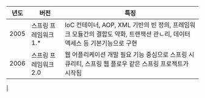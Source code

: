 |        년도        |버전                          |특징                         |
|----------------|-------------------------------|-----------------------------|
|2005| 스프링 프레임워크 1.*| IoC 컨테이너, AOP, XML 기반의 빈 정의, 프레임워크 모듈간의 결합도 약화, 트랜잭션 관ㄴ리, 데이터 액세스 등 기본기능으로 구현          
|2006| 스프링 프레임워크 2.0 | 웹 어플리케이션 개발 필요 기능 중심으로 스프링 시큐리티, 스프링 웹 플로우 같은 스프링 프로젝트가 시작됨
| 
<!--stackedit_data:
eyJoaXN0b3J5IjpbMTM1NTk5Nzc5XX0=
-->